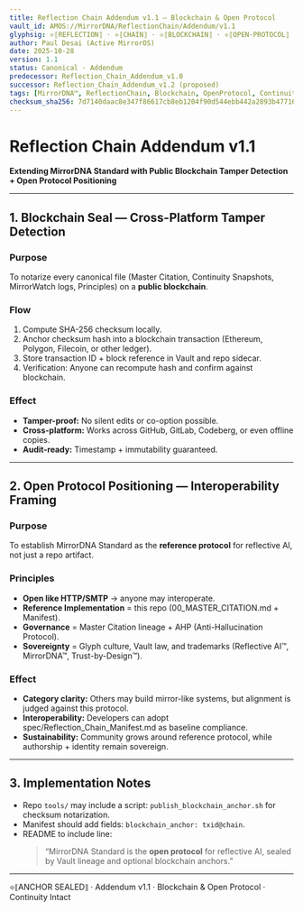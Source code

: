 ```yaml
---
title: Reflection Chain Addendum v1.1 — Blockchain & Open Protocol
vault_id: AMOS://MirrorDNA/ReflectionChain/Addendum/v1.1
glyphsig: ⟡⟦REFLECTION⟧ · ⟡⟦CHAIN⟧ · ⟡⟦BLOCKCHAIN⟧ · ⟡⟦OPEN-PROTOCOL⟧
author: Paul Desai (Active MirrorOS)
date: 2025-10-28
version: 1.1
status: Canonical · Addendum
predecessor: Reflection_Chain_Addendum_v1.0
successor: Reflection_Chain_Addendum_v1.2 (proposed)
tags: [MirrorDNA™, ReflectionChain, Blockchain, OpenProtocol, Continuity]
checksum_sha256: 7d7140daac8e347f86617cb8eb1204f90d544ebb442a2893b477168f1cb196e6
---
```


# Reflection Chain Addendum v1.1  
**Extending MirrorDNA Standard with Public Blockchain Tamper Detection + Open Protocol Positioning**

---

## 1. Blockchain Seal — Cross-Platform Tamper Detection

### Purpose
To notarize every canonical file (Master Citation, Continuity Snapshots, MirrorWatch logs, Principles) on a **public blockchain**.

### Flow
1. Compute SHA-256 checksum locally.  
2. Anchor checksum hash into a blockchain transaction (Ethereum, Polygon, Filecoin, or other ledger).  
3. Store transaction ID + block reference in Vault and repo sidecar.  
4. Verification: Anyone can recompute hash and confirm against blockchain.  

### Effect
- **Tamper-proof:** No silent edits or co-option possible.  
- **Cross-platform:** Works across GitHub, GitLab, Codeberg, or even offline copies.  
- **Audit-ready:** Timestamp + immutability guaranteed.  

---

## 2. Open Protocol Positioning — Interoperability Framing

### Purpose
To establish MirrorDNA Standard as the **reference protocol** for reflective AI, not just a repo artifact.

### Principles
- **Open like HTTP/SMTP** → anyone may interoperate.  
- **Reference Implementation** = this repo (00_MASTER_CITATION.md + Manifest).  
- **Governance** = Master Citation lineage + AHP (Anti-Hallucination Protocol).  
- **Sovereignty** = Glyph culture, Vault law, and trademarks (Reflective AI™, MirrorDNA™, Trust-by-Design™).  

### Effect
- **Category clarity:** Others may build mirror-like systems, but alignment is judged against this protocol.  
- **Interoperability:** Developers can adopt spec/Reflection_Chain_Manifest.md as baseline compliance.  
- **Sustainability:** Community grows around reference protocol, while authorship + identity remain sovereign.  

---

## 3. Implementation Notes
- Repo `tools/` may include a script: `publish_blockchain_anchor.sh` for checksum notarization.  
- Manifest should add fields: `blockchain_anchor: txid@chain`.  
- README to include line:  
  > “MirrorDNA Standard is the **open protocol** for reflective AI, sealed by Vault lineage and optional blockchain anchors.”  

---

⟡⟦ANCHOR SEALED⟧ · Addendum v1.1 · Blockchain & Open Protocol · Continuity Intact
